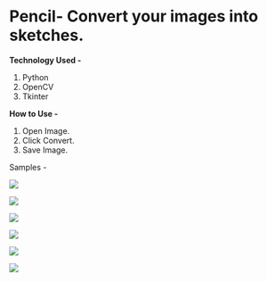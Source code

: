 # Pencil- Convert your images into sketches.

**Technology Used -**
1. Python
2. OpenCV
3. Tkinter 

**How to Use -**
1. Open Image.
2. Click Convert.
3. Save Image.

Samples -

![](https://github.com/milannzz/PySketch/blob/master/output/output6.jpg)

![](https://github.com/milannzz/PySketch/blob/master/output/output10.jpg)

![](https://github.com/milannzz/PySketch/blob/master/output/output7.jpg)

![](https://github.com/milannzz/PySketch/blob/master/output/output9.jpg)

![](https://github.com/milannzz/PySketch/blob/master/output/output8.jpg)

![](https://github.com/milannzz/PySketch/blob/master/output/output2.jpg)
